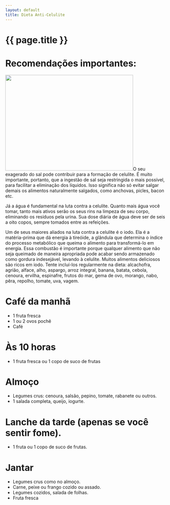 ```yaml
---
layout: default
title: Dieta Anti-Celulite
---
```


# {{ page.title }}

<h1>Recomendações importantes:</h1>
<img class="alignleft size-full wp-image-202" title="dieta-anti-celulite" alt="" src="{{ site.url }}/assets/2011/06/dieta-anti-celulite.jpg" width="400" height="300" />O seu exagerado do sal pode contribuir para a formação de celulite. É muito importante, portanto, que a ingestão de sal seja restringida o mais possível, para facilitar a eliminação dos líquidos. Isso significa não só evitar salgar demais os alimentos naturalmente salgados, como anchovas, picles, bacon etc.

Já a água é fundamental na luta contra a celulite. Quanto mais água você tomar, tanto mais ativos serão os seus rins na limpeza de seu corpo, eliminando os resíduos pela urina. Sua dose diária de água deve ser de seis a oito copos, sempre tomados entre as refeições.

Um de seus maiores aliados na luta contra a celulite é o iodo. Ela é a matéria-prima que dá energia à tireóide, a glândula que determina o índice do processo metabólico que queima o alimento para transformá-lo em energia. Essa combustão é importante porque qualquer alimento que não seja queimado de maneira apropriada pode acabar sendo armazenado como gordura indesejável, levando à celulite. Muitos alimentos deliciosos são ricos em iodo. Tente incluí-los regularmente na dieta: alcachofra, agrião, alface, alho, aspargo, arroz integral, banana, batata, cebola, cenoura, ervilha, espinafre, frutos do mar, gema de ovo, morango, nabo, pêra, repolho, tomate, uva, vagem.
<h1>Café da manhã</h1>
<ul>
  <li>1 fruta fresca</li>
  <li>1 ou 2 ovos pochê</li>
  <li>Café</li>
</ul>
<h1>Às 10 horas</h1>
<ul>
  <li>1 fruta fresca ou 1 copo de suco de frutas</li>
</ul>
<h1>Almoço</h1>
<ul>
  <li>Legumes crus: cenoura, salsão, pepino, tomate, rabanete ou outros.</li>
  <li>1 salada completa, queijo, iogurte.</li>
</ul>
<h1>Lanche da tarde (apenas se você sentir fome).</h1>
<ul>
  <li>1 fruta ou 1 copo de suco de frutas.</li>
</ul>
<h1>Jantar</h1>
<ul>
  <li>Legumes crus como no almoço.</li>
  <li>Carne, peixe ou frango cozido ou assado.</li>
  <li>Legumes cozidos, salada de folhas.</li>
  <li>Fruta fresca</li>
</ul>
